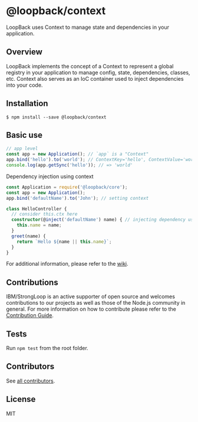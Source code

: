 # @loopback/context

LoopBack uses Context to manage state and dependencies in your application.

## Overview

LoopBack implements the concept of a Context to represent a global registry in your application to manage config, state, dependencies, classes, etc. Context also serves as an IoC container used to inject dependencies into your code.

## Installation

```
$ npm install --save @loopback/context
```

## Basic use
```ts
// app level
const app = new Application(); // `app` is a "Context"
app.bind('hello').to('world'); // ContextKey='hello', ContextValue='world'
console.log(app.getSync('hello')); // => 'world'
```

Dependency injection using context
```ts
const Application = require('@loopback/core');
const app = new Application();
app.bind('defaultName').to('John'); // setting context

class HelloController {
  // consider this.ctx here
  constructor(@inject('defaultName') name) { // injecting dependency using context
    this.name = name;
  }
  greet(name) {
    return `Hello ${name || this.name}`;
  }
}
```

For additional information, please refer to the [wiki](https://github.com/strongloop/loopback-next/wiki/Context).

## Contributions

IBM/StrongLoop is an active supporter of open source and welcomes contributions to our projects as well as those of the Node.js community in general. For more information on how to contribute please refer to the [Contribution Guide](https://loopback.io/doc/en/contrib/index.html).

## Tests

Run `npm test` from the root folder.

## Contributors

See [all contributors](https://github.com/strongloop/loopback-next/graphs/contributors).

## License

MIT
